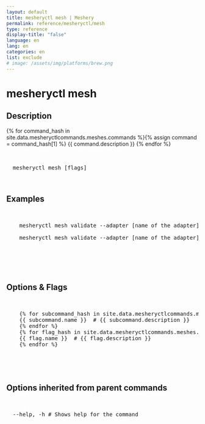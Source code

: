 ```yaml
---
layout: default
title: mesheryctl mesh | Meshery
permalink: reference/mesheryctl/mesh
type: reference
display-title: "false"
language: en
lang: en
categories: en
list: exclude
# image: /assets/img/platforms/brew.png
---
```


<!-- Copy this template to create individual doc pages for each mesheryctl commands -->

<!-- Name of the command -->
# mesheryctl mesh

<!-- Description of the command. Preferably a paragraph -->
## Description

{% for command_hash in site.data.mesheryctlcommands.meshes.commands %}{% assign command = command_hash[1] %}
{{ command.description }}
{% endfor %}

<!-- Basic usage of the command -->
<pre class="codeblock-pre">
  <div class="codeblock">
  mesheryctl mesh [flags] 
  </div>
</pre>

<!-- All possible example use cases of the command -->
## Examples


<pre class="codeblock-pre">
  <div class="codeblock">
    mesheryctl mesh validate --adapter [name of the adapter] --tokenPath [path to token for authentication] --spec [specification to be used for conformance test] --namespace [namespace to be used]

    mesheryctl mesh validate --adapter [name of the adapter] --tokenPath [path to token for authentication] --spec [specification to be used for conformance test]
  </div>
 </pre>
<br/>


<!-- Options/Flags available in this command -->
## Options & Flags

<pre class="codeblock-pre">
  <div class="codeblock">
    {% for subcommand_hash in site.data.mesheryctlcommands.meshes.validate.commands %}{% assign subcommand = subcommand_hash[1] %}
    {{ subcommand.name }}  # {{ subcommand.description }}
    {% endfor %}
    {% for flag_hash in site.data.mesheryctlcommands.meshes.validate.flags %}{% assign flag = flag_hash[1] %}
    {{ flag.name }}  # {{ flag.description }}
    {% endfor %}
  </div>
</pre>
<br/>

## Options inherited from parent commands
<pre class="codeblock-pre">
  <div class="codeblock">
  --help, -h # Shows help for the command
  </div>
</pre>